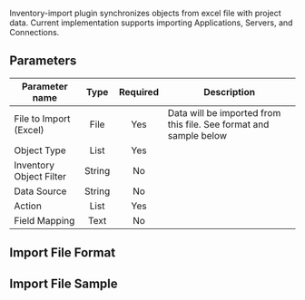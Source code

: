 Inventory-import plugin synchronizes objects from excel file with project data.
Current implementation supports importing Applications, Servers, and Connections.

## Parameters

| Parameter name         | Type   | Required | Description                                |
|------------------------|:------:|:--------:|--------------------------------------------|
| File to Import (Excel) | File   | Yes      | Data will be imported from this file. See format and sample below
| Object Type            | List   | Yes      | 
| Inventory Object Filter| String | No       | 
| Data Source            | String | No       | 
| Action                 | List   | Yes      | 
| Field Mapping          | Text   | No       | 

## Import File Format

## Import File Sample
